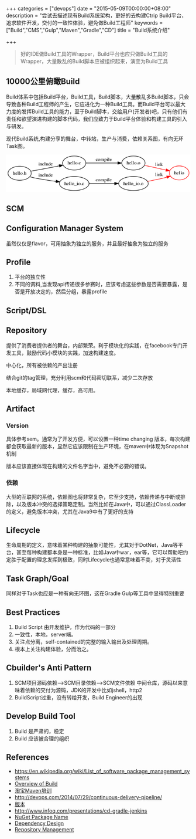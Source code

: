 +++
categories = ["devops"]
date = "2015-05-09T00:00:00+08:00"
description = "尝试去描述现有Build系统架构，更好的去构建Ctrip Build平台，追求软件开发，交付的一致性体验，避免做Build工程师"
keywords = ["Build","CMS","Gulp","Maven","Gradle","CD"]
title = "Build系统介绍"

+++

>好的IDE做Build工具的Wrapper，Build平台也应只做Build工具的Wrapper，大量散乱的Build脚本应被组织起来，演变为Build工具

## 10000公里俯瞰Build

Build体系中包括Build平台，Build工具，Build脚本，大量散乱多Build脚本，只会导致各种Build工程师的产生，它应进化为一种Build工具。而Build平台可以最大力度的发挥Build工具的能力，至于Build脚本，交给用户(开发者)吧，只有他们有责任和欲望演进构建的脚本代码，我们应致力于Build平台体验和构建工具的引入与研发。

现代Build系统,构建分享的舞台，中转站，生产与消费，依赖关系图，有向无环Task图。


![](https://raw.githubusercontent.com/cosyman/cosyman-hugo/master/static/images/devops/deg.png)

## SCM

## Configuration Manager System

虽然仅仅是flavor，可用抽象为独立的服务，并且最好抽象为独立的服务

## Profile

1. 平台的独立性
2. 不同的调料,当发现api传递很多参赛时，应该考虑这些参数是否需要暴露，是否是开放决定的，然后分组，暴露profile

## Script/DSL

## Repository

提供了消费者提供者的舞台，内部繁荣。利于模块化的实践，在facebook专门开发工具，鼓励代码小模块的实践，加速构建速度。

中心化，所有被依赖的产出注册

结合git的tag管理，充分利用scm和代码密切联系，减少二次存放

本地缓存，局域网代理，缓存，高可用。

## Artifact

### Version

具体参考sem。通常为了开发方便，可以设置一种time changing 版本，每次构建都会获取最新的版本，显然它应该限制在生产环境，在maven中体现为Snapshot机制

版本应该直接体现在构建的文件名字当中，避免不必要的错误。

### 依赖
大型的互联网的系统，依赖图也将非常复杂，它至少支持，依赖传递与中断或排除，以及版本冲突的选择策略定制。当然比如在Java中，可以通过ClassLoader的定义，避免版本冲突，尤其在Java9中有了更好的支持


## Lifecycle

生命周期的定义，意味着某种构建的抽象可能性，尤其对于DotNet，Java等平台，甚至每种构建都本身是一种标准，比如Java中war，ear等，它可以帮助吧约定胜于配置的理念发挥到极致，同时Lifecycle也通常意味着不变，对于灵活性

## Task Graph/Goal

同样对于Task也应是一种有向无环图，这在Gradle Gulp等工具中显得特别重要


## Best Practices

1. Build Script 由开发维护，作为代码的一部分
2. 一致性，本地，server端。
3. 关注点分离，self-contained的完整的输入输出及处理周期。
4. 根本上关注构建体验，分而治之。

## Cbuilder's Anti Pattern

1. SCM项目源码依赖-->SCM目录依赖-->SCM文件依赖 中间仓库，源码以来意味着依赖的交付为源码，JDK的开发中比如jshell，http2
2. BuildScript过重，没有转给开发，Build Engineer的出现


## Develop Build Tool

1. Build 是严肃的，稳定
2. Build 应该被合理的组织


## References

- https://en.wikipedia.org/wiki/List_of_software_package_management_systems
- [Overview of  Build](http://www.cs.virginia.edu/~dww4s/articles/build_systems.html)
- [淘宝Maven培训](http://www.open-open.com/doc/view/4058453cde4b429c82ff2807d8aa81f0)
- http://devops.com/2014/07/29/continuous-delivery-pipeline/
- [版本](http://semver.org)
- http://www.infoq.com/presentations/cd-gradle-jenkins
- [NuGet Package Name](http://blog.nuget.org/20150729/Introducing-nuget-uwp.html)
- [Dependency Design](https://dzone.com/refcardz/designing-quality-software)
- [Repository Management](https://dzone.com/refcardz/getting-started-repository)
